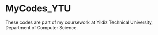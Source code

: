 # MyCodes_YTU
These codes are part of my coursework at Yildiz Technical University, Department of Computer Science. 
